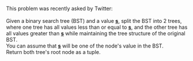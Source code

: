 This problem was recently asked by Twitter:
<br><br>
Given a binary search tree (BST) and a value <u><b>s</b></u>, split the BST into 2 trees, where one tree has all values less than or equal to <u><b>s</b></u>, and the other tree has all values greater than <u><b>s</b></u> while maintaining the tree structure of the original BST. 
<br>You can assume that <u><b>s</b></u> will be one of the node's value in the BST. 
<br>Return both tree's root node as a tuple.

